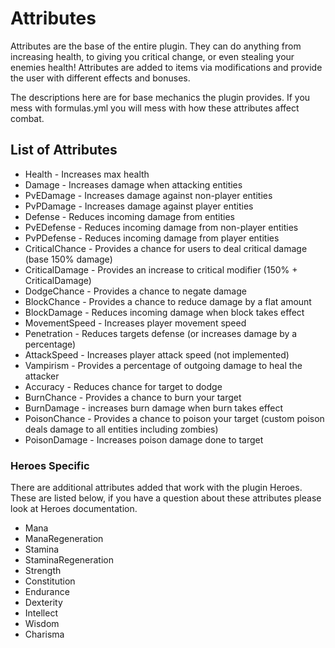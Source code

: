 # Attributes #

Attributes are the base of the entire plugin. They can do anything from increasing health, to giving you critical change, or even stealing your enemies health! Attributes are added to items via modifications and provide the user with different effects and bonuses. 

The descriptions here are for base mechanics the plugin provides. If you mess with formulas.yml you will mess with how these attributes affect combat.

## List of Attributes ##

* Health - Increases max health
* Damage - Increases damage when attacking entities
* PvEDamage - Increases damage against non-player entities
* PvPDamage - Increases damage against player entities
* Defense - Reduces incoming damage from entities
* PvEDefense - Reduces incoming damage from non-player entities
* PvPDefense - Reduces incoming damage from player entities
* CriticalChance - Provides a chance for users to deal critical damage (base 150% damage)
* CriticalDamage - Provides an increase to critical modifier (150% + CriticalDamage)
* DodgeChance - Provides a chance to negate damage
* BlockChance - Provides a chance to reduce damage by a flat amount
* BlockDamage - Reduces incoming damage when block takes effect
* MovementSpeed - Increases player movement speed
* Penetration - Reduces targets defense (or increases damage by a percentage)
* AttackSpeed - Increases player attack speed (not implemented)
* Vampirism - Provides a percentage of outgoing damage to heal the attacker
* Accuracy - Reduces chance for target to dodge
* BurnChance - Provides a chance to burn your target
* BurnDamage - increases burn damage when burn takes effect
* PoisonChance - Provides a chance to poison your target (custom poison deals damage to all entities including zombies)
* PoisonDamage - Increases poison damage done to target

### Heroes Specific ###

There are additional attributes added that work with the plugin Heroes. These are listed below, if you have a question about these attributes please look at Heroes documentation.

* Mana
* ManaRegeneration
* Stamina
* StaminaRegeneration
* Strength
* Constitution
* Endurance
* Dexterity
* Intellect
* Wisdom
* Charisma